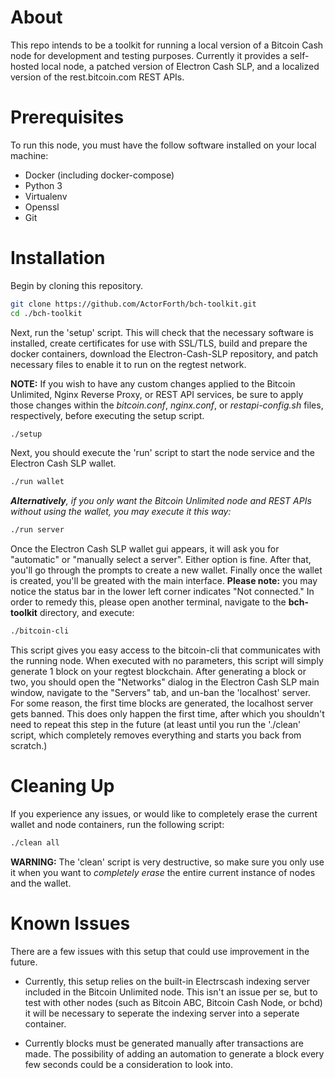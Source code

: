 # About

This repo intends to be a toolkit for running a local version of a Bitcoin Cash node for development and testing purposes. Currently it provides a self-hosted local node, a patched version of Electron Cash SLP, and a localized version of the rest.bitcoin.com REST APIs.

# Prerequisites

To run this node, you must have the follow software installed on your local machine:

* Docker (including docker-compose)
* Python 3
* Virtualenv
* Openssl
* Git

# Installation

Begin by cloning this repository.

```bash
git clone https://github.com/ActorForth/bch-toolkit.git 
cd ./bch-toolkit
```

Next, run the 'setup' script. This will check that the necessary software is installed, create certificates for use with SSL/TLS, build and prepare the docker containers, download the Electron-Cash-SLP repository, and patch necessary files to enable it to run on the regtest network.

__NOTE:__ If you wish to have any custom changes applied to the Bitcoin Unlimited, Nginx Reverse Proxy, or REST API services, be sure to apply those changes within the _bitcoin.conf_, _nginx.conf_, or _restapi-config.sh_ files, respectively, before executing the setup script.

```bash
./setup
```

Next, you should execute the 'run' script to start the node service and the Electron Cash SLP wallet.

```bash
./run wallet
```
_**Alternatively**, if you only want the Bitcoin Unlimited node and REST APIs without using the wallet, you may execute it this way:_

```bash
./run server
```

Once the Electron Cash SLP wallet gui appears, it will ask you for "automatic" or "manually select a server". Either option is fine. After that, you'll go through the prompts to create a new wallet. Finally once the wallet is created, you'll be greated with the main interface.
__Please note:__ you may notice the status bar in the lower left corner indicates "Not connected." In order to remedy this, please open another terminal, navigate to the **bch-toolkit** directory, and execute:

```bash
./bitcoin-cli 
```

This script gives you easy access to the bitcoin-cli that communicates with the running node. When executed with no parameters, this script will simply generate 1 block on your regtest blockchain. After generating a block or two, you should open the "Networks" dialog in the Electron Cash SLP main window, navigate to the "Servers" tab, and un-ban the 'localhost' server. For some reason, the first time blocks are generated, the localhost server gets banned. This does only happen the first time, after which you shouldn't need to repeat this step in the future (at least until you run the './clean' script, which completely removes everything and starts you back from scratch.)

# Cleaning Up

If you experience any issues, or would like to completely erase the current wallet and node containers, run the following script:

```bash
./clean all
```

__WARNING:__ The 'clean' script is very destructive, so make sure you only use it when you want to _completely erase_ the entire current instance of nodes and the wallet.

# Known Issues

There are a few issues with this setup that could use improvement in the future.

* Currently, this setup relies on the built-in Electrscash indexing server included in the Bitcoin Unlimited node. This isn't an issue per se, but to test with other nodes (such as Bitcoin ABC, Bitcoin Cash Node, or bchd) it will be necessary to seperate the indexing server into a seperate container.

* Currently blocks must be generated manually after transactions are made. The possibility of adding an automation to generate a block every few seconds could be a consideration to look into.





